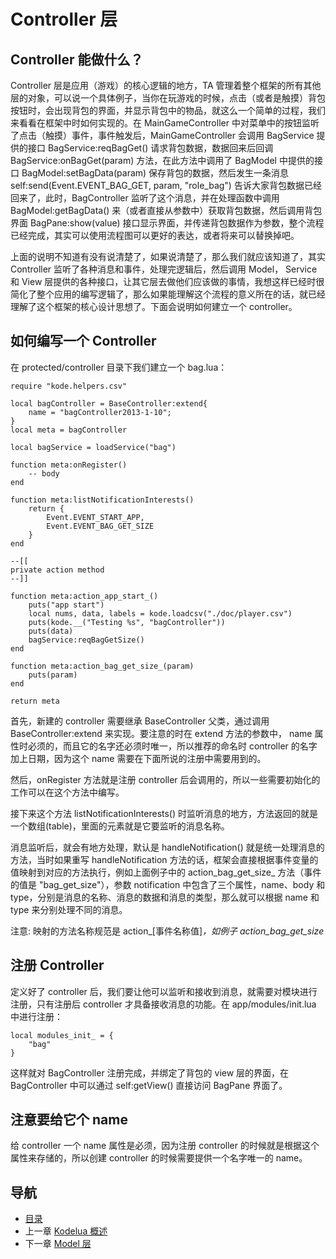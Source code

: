 # Controller 层

## Controller 能做什么？

Controller 层是应用（游戏）的核心逻辑的地方，TA 管理着整个框架的所有其他层的对象，可以说一个具体例子，当你在玩游戏的时候，点击（或者是触摸）背包按钮时，会出现背包的界面，并显示背包中的物品，就这么一个简单的过程，我们来看看在框架中时如何实现的。在 MainGameController 中对菜单中的按钮监听了点击（触摸）事件，事件触发后，MainGameController 会调用 BagService 提供的接口 BagService:reqBagGet() 请求背包数据，数据回来后回调 BagService:onBagGet(param) 方法，在此方法中调用了 BagModel 中提供的接口 BagModel:setBagData(param) 保存背包的数据，然后发生一条消息 self:send(Event.EVENT_BAG_GET, param, "role_bag") 告诉大家背包数据已经回来了，此时，BagController 监听了这个消息，并在处理函数中调用 BagModel:getBagData() 来（或者直接从参数中）获取背包数据，然后调用背包界面 BagPane:show(value) 接口显示界面，并传递背包数据作为参数，整个流程已经完成，其实可以使用流程图可以更好的表达，或者将来可以替换掉吧。

上面的说明不知道有没有说清楚了，如果说清楚了，那么我们就应该知道了，其实 Controller 监听了各种消息和事件，处理完逻辑后，然后调用 Model， Service 和 View 层提供的各种接口，让其它层去做他们应该做的事情，我想这样已经时很简化了整个应用的编写逻辑了，那么如果能理解这个流程的意义所在的话，就已经理解了这个框架的核心设计思想了。下面会说明如何建立一个 controller。

## 如何编写一个 Controller

在 protected/controller 目录下我们建立一个 bag.lua：

	require "kode.helpers.csv"

	local bagController = BaseController:extend{
		name = "bagController2013-1-10";
	}
	local meta = bagController

	local bagService = loadService("bag")

	function meta:onRegister()
		-- body
	end

	function meta:listNotificationInterests()
		return {
			Event.EVENT_START_APP,
			Event.EVENT_BAG_GET_SIZE
		}
	end

	--[[
	private action method
	--]]

	function meta:action_app_start_()
		puts("app start")
		local nums, data, labels = kode.loadcsv("./doc/player.csv")
		puts(kode.__("Testing %s", "bagController"))
		puts(data)
		bagService:reqBagGetSize()
	end

	function meta:action_bag_get_size_(param)
		puts(param)
	end

	return meta

首先，新建的 controller 需要继承 BaseController 父类，通过调用 BaseController:extend 来实现。要注意的时在 extend 方法的参数中， name 属性时必须的，而且它的名字还必须时唯一，所以推荐的命名时 controller 的名字加上日期，因为这个 name 需要在下面所说的注册中需要用到的。

然后，onRegister 方法就是注册 controller 后会调用的，所以一些需要初始化的工作可以在这个方法中编写。

接下来这个方法 listNotificationInterests() 时监听消息的地方，方法返回的就是一个数组(table)，里面的元素就是它要监听的消息名称。

消息监听后，就会有地方处理，默认是 handleNotification() 就是统一处理消息的方法，当时如果重写 handleNotification 方法的话，框架会直接根据事件变量的值映射到对应的方法执行，例如上面例子中的 action_bag_get_size_ 方法（事件的值是 "bag_get_size"），参数 notification 中包含了三个属性，name、body 和 type，分别是消息的名称、消息的数据和消息的类型，那么就可以根据 name 和 type 来分别处理不同的消息。

注意: 映射的方法名称规范是 action_[事件名称值]_，如例子 action_bag_get_size_

## 注册 Controller

定义好了 controller 后，我们要让他可以监听和接收到消息，就需要对模块进行注册，只有注册后 controller 才具备接收消息的功能。在 app/modules/init.lua 中进行注册：

	local modules_init_ = {
		"bag"
	}

这样就对 BagController 注册完成，并绑定了背包的 view 层的界面，在 BagController 中可以通过 self:getView() 直接访问 BagPane 界面了。

## 注意要给它个 name

给 controller 一个 name 属性是必须，因为注册 controller 的时候就是根据这个属性来存储的，所以创建 controller 的时候需要提供一个名字唯一的 name。

## 导航
- [目录](00.md)
- 上一章 [Kodelua 概述](01.md)
- 下一章 [Model 层](03.md)